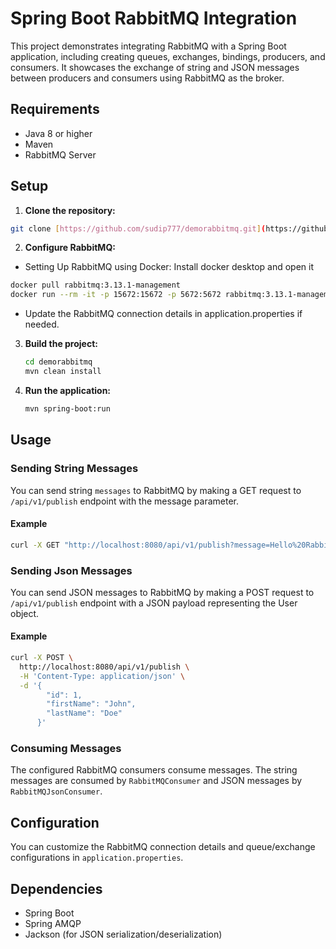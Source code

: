 # Spring Boot RabbitMQ Integration

This project demonstrates integrating RabbitMQ with a Spring Boot application, including creating queues, exchanges, bindings, producers, and consumers. It showcases the exchange of string and JSON messages between producers and consumers using RabbitMQ as the broker.

## Requirements

- Java 8 or higher
- Maven
- RabbitMQ Server

## Setup

1. **Clone the repository:**

```bash
git clone [https://github.com/sudip777/demorabbitmq.git](https://github.com/sudip777/demorabbitmq.git)
```

2. **Configure RabbitMQ:**
 - Setting Up RabbitMQ using Docker: Install docker desktop and open it

  ```bash Setting Up RabbitMQ using Docker
docker pull rabbitmq:3.13.1-management 
docker run --rm -it -p 15672:15672 -p 5672:5672 rabbitmq:3.13.1-management 
```
  
- Update the RabbitMQ connection details in application.properties if needed.

3. **Build the project:**
   ```bash
   cd demorabbitmq
   mvn clean install
   ```
4. **Run the application:**
      ```bash
      mvn spring-boot:run
      ```
## Usage

### Sending String Messages
You can send string `messages` to RabbitMQ by making a GET request to `/api/v1/publish` endpoint with the message parameter.
#### Example
```bash
curl -X GET "http://localhost:8080/api/v1/publish?message=Hello%20RabbitMQ"
```


### Sending Json Messages
You can send JSON messages to RabbitMQ by making a POST request to `/api/v1/publish` endpoint with a JSON payload representing the User object.
#### Example
```bash
curl -X POST \
  http://localhost:8080/api/v1/publish \
  -H 'Content-Type: application/json' \
  -d '{
        "id": 1,
        "firstName": "John",
        "lastName": "Doe"
      }'
```

### Consuming Messages
The configured RabbitMQ consumers consume messages. The string messages are consumed by `RabbitMQConsumer` and JSON messages by `RabbitMQJsonConsumer`.

## Configuration
You can customize the RabbitMQ connection details and queue/exchange configurations in `application.properties`.

## Dependencies
- Spring Boot
- Spring AMQP
- Jackson (for JSON serialization/deserialization)






